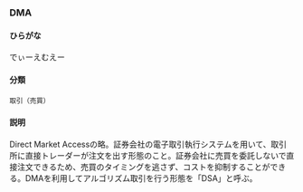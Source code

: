 <div style="display:none;">

## [あ行](securities-terms?id=あ行)
## [か行](securities-terms?id=か行)
## [さ行](securities-terms?id=さ行)
## [た行](securities-terms?id=た行)
## [な行](securities-terms?id=な行)
## [は行](securities-terms?id=は行)
## [ま行](securities-terms?id=ま行)
## [や行](securities-terms?id=や行)
## [ら行](securities-terms?id=ら行)
## [わ行](securities-terms?id=わ行)
## [英数字・記号](securities-terms?id=英数字・記号)

</div>

### DMA

#### ひらがな

でぃーえむえー

#### 分類

`取引（売買）`

#### 説明

Direct Market Accessの略。証券会社の電子取引執行システムを用いて、取引所に直接トレーダーが注文を出す形態のこと。証券会社に売買を委託しないで直接注文できるため、売買のタイミングを逃さず、コストを抑制することができる。DMAを利用してアルゴリズム取引を行う形態を「DSA」と呼ぶ。

